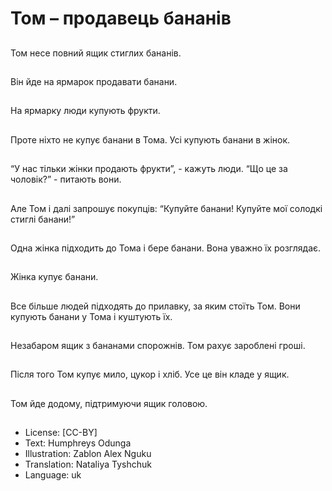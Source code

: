 # Том – продавець бананів

##
Том несе повний ящик стиглих бананів.

##
Він йде на ярмарок продавати банани.

##
На ярмарку люди купують фрукти.

##
Проте ніхто не купує банани в Тома. Усі купують банани в жінок.

##
“У нас тільки жінки продають фрукти”, - кажуть люди. “Що це за чоловік?” - питають вони.

##
Але Том і далі запрошує покупців: “Купуйте банани! Купуйте мої солодкі стиглі банани!”

##
Одна жінка підходить до Тома і бере банани. Вона уважно їх розглядає.

##
Жінка купує банани.

##
Все більше людей підходять до прилавку, за яким стоїть Том. Вони купують банани у Тома і куштують їх.

##
Незабаром ящик з бананами спорожнів. Том рахує зароблені гроші.

##
Після того Том купує мило, цукор і хліб. Усе це він кладе у ящик.

##
Том йде додому, підтримуючи ящик головою.

##
* License: [CC-BY]
* Text: Humphreys Odunga
* Illustration: Zablon Alex Nguku
* Translation: Nataliya Tyshchuk
* Language: uk

